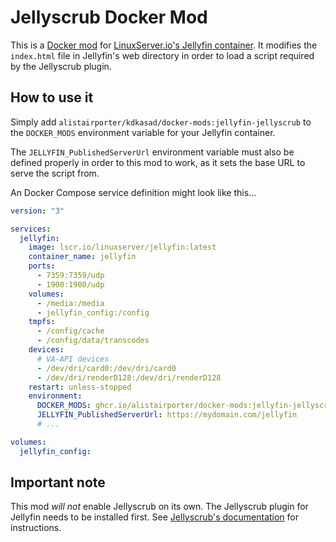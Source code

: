 # Jellyscrub Docker Mod
This is a [Docker mod](https://github.com/linuxserver/docker-mods) for
[LinuxServer.io's Jellyfin
container](https://docs.linuxserver.io/images/docker-jellyfin).
It modifies the `index.html` file in Jellyfin's web directory in order to load
a script required by the Jellyscrub plugin.

## How to use it
Simply add `alistairporter/kdkasad/docker-mods:jellyfin-jellyscrub` to the
`DOCKER_MODS` environment variable for your Jellyfin container.

The `JELLYFIN_PublishedServerUrl` environment variable must also be defined
properly in order to this mod to work, as it sets the base URL to serve the
script from.

An Docker Compose service definition might look like this...
```yaml
version: "3"

services:
  jellyfin:
    image: lscr.io/linuxserver/jellyfin:latest
    container_name: jellyfin
    ports:
      - 7359:7359/udp
      - 1900:1900/udp
    volumes:
      - /media:/media
      - jellyfin_config:/config
    tmpfs:
      - /config/cache
      - /config/data/transcodes
    devices:
      # VA-API devices
      - /dev/dri/card0:/dev/dri/card0
      - /dev/dri/renderD128:/dev/dri/renderD128
    restart: unless-stopped
    environment:
      DOCKER_MODS: ghcr.io/alistairporter/docker-mods:jellyfin-jellyscrub
      JELLYFIN_PublishedServerUrl: https://mydomain.com/jellyfin
      # ...

volumes:
  jellyfin_config:
```

## Important note
This mod *will not* enable Jellyscrub on its own.
The Jellyscrub plugin for Jellyfin needs to be installed first.
See
[Jellyscrub's documentation](https://github.com/nicknsy/jellyscrub#installation)
for instructions.

<!-- vim: set ts=2 sw=2 et : -->
